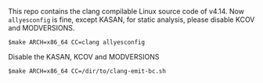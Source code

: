 This repo contains the clang compilable Linux source code of v4.14.
Now `allyesconfig` is fine, except KASAN, for static analysis, please disable KCOV and MODVERSIONS.
```
$make ARCH=x86_64 CC=clang allyesconfig
```
Disable the KASAN, KCOV and MODVERSIONS
```
$make ARCH=x86_64 CC=/dir/to/clang-emit-bc.sh
```


